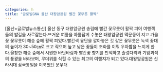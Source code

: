```yaml
---
categories: h
title: "글로벌GNA 울산 대왕암공원 빨간 꽃무릇 활짝"
---
```

[울산=글로벌뉴스통신] 울산 동구 대왕암공원 송림에 빨간 꽃무릇이 활짝 피어 여행객들의 발길을 사로잡는다.뜨거운 여름을 아름답게 수놓은 대왕암공원 맥문동이 지고 가을꽃 꽃무릇이 해송 숲에 활짝 피었다.빨간색 융단을 깔아놓은 것 같은 꽃무릇은 녹색 꽃대의 높이가 30~50㎝로 크고 작으며 높고 낮은 꽃들이 조화를 이뤄 우아함을 느끼게 한다.울창한 해송 숲에서 시원한 바닷바람과 빨간꽃 향기를 만끽하고 출렁다리와 기암괴석의 풍광을 바라보며, 무더위를 식힐 수 있는 최고의 여행지가 되고 있다.대왕암공원은 신라시대 삼국통일을 이룩했던 문무대